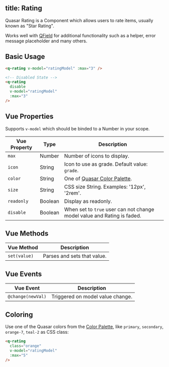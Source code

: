 title: Rating
---
Quasar Rating is a Component which allows users to rate items, usually known as "Star Rating".

Works well with [QField](/components/field.html) for additional functionality such as a helper, error message placeholder and many others.

<input type="hidden" data-fullpage-demo="form/rating">

## Basic Usage

``` html
<q-rating v-model="ratingModel" :max="3" />

<!-- Disabled State -->
<q-rating
  disable
  v-model="ratingModel"
  :max="3"
/>
```

## Vue Properties
Supports `v-model` which should be binded to a Number in your scope.

| Vue Property | Type | Description |
| --- | --- | --- |
| `max` | Number | Number of icons to display. |
| `icon` | String | Icon to use as grade. Default value: `grade`. |
| `color` | String | One of [Quasar Color Palette](/components/color-palette.html). |
| `size` | String | CSS size String. Examples: '12px', '2rem'. |
| `readonly` | Boolean | Display as readonly. |
| `disable` | Boolean | When set to `true` user can not change model value and Rating is faded. |

## Vue Methods
| Vue Method | Description |
| --- | --- |
| `set(value)` | Parses and sets that value. |

## Vue Events
| Vue Event | Description |
| --- | --- |
| `@change(newVal)` | Triggered on model value change. |

## Coloring
Use one of the Quasar colors from the [Color Palette](/components/color-palette.html), like `primary`, `secondary`, `orange-7`, `teal-2` as CSS class:

``` html
<q-rating
  class="orange"
  v-model="ratingModel"
  :max="5"
/>
```
